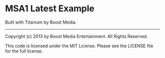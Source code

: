 # MSA1 Latest Example

Built with Titanium by Boost Media.

----------------------------------

Copyright (c) 2013 by Boost Media Entertainment. All Rights Reserved.

This code is licensed under the MIT License. Please
see the LICENSE file for the full license.

